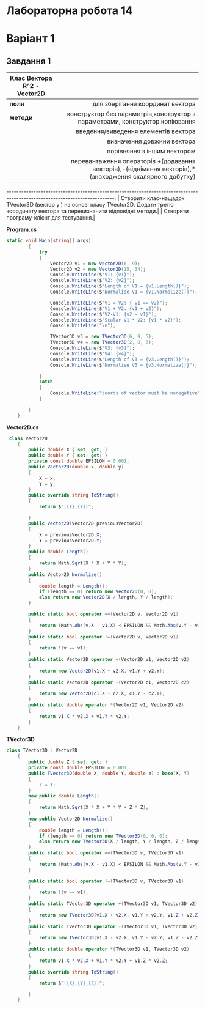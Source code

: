 # Лабораторна робота 14
 # Варіант 1
 ## Завдання 1
 
| **Клас** Вектора R^2 - Vector2D                       ||    
| ----------------|--------------------------:                                                                             |
|   **поля**      |для зберігання координат вектора                                                                        |
|   **методи**    |конструктор без параметрів,конструктор з параметрами,   конструктор копіювання                          |
|                 |введення/виведення елементів вектора                                                                    |
|                 |визначення довжини вектора                                                                              |
|                 |порівняння з іншим вектором                                                                             |
|                 |перевантаження операторів +(додавання векторів),-(віднімання векторів),*(знаходження скалярного добутку)|
--------------------------------------------------------------------------------------------------------------------------:
| Створити клас-нащадок TVector3D (вектор у  ) на основі класу TVector2D. Додати третю координату вектора та перевизначити відповідні методи.|
| Створити програму-клієнт для тестування.|

__Program.cs__
```cs 
static void Main(string[] args)
        {
            try
            {
                Vector2D v1 = new Vector2D(6, 9);
                Vector2D v2 = new Vector2D(15, 34);
                Console.WriteLine($"V1: {v1}");
                Console.WriteLine($"V2: {v2}");
                Console.WriteLine($"Length of V1 = {v1.Length()}");
                Console.WriteLine($"Normalise V1 = {v1.Normalize()}");

                Console.WriteLine($"V1 = V2: { v1 == v2}");
                Console.WriteLine($"V1 + V2: {v1 + v2}");
                Console.WriteLine($"V2-V1: {v2 - v1}");
                Console.WriteLine($"Scalar V1 * V2: {v1 * v2}");
                Console.WriteLine("\n");

                TVector3D v3 = new TVector3D(6, 9, 5);
                TVector3D v4 = new TVector3D(2, 8, 3);
                Console.WriteLine($"V3: {v3}");
                Console.WriteLine($"V4: {v4}");
                Console.WriteLine($"Length of V3 = {v3.Length()}");
                Console.WriteLine($"Normalise V3 = {v3.Normalize()}");

            }
            catch
            {
                Console.WriteLine("coords of vector must be nonegative");
            }

        }
    }
```
__Vector2D.cs__
```cs
 class Vector2D
    {
        public double X { set; get; }
        public double Y { set; get; }
        private const double EPSILON = 0.001;
        public Vector2D(double x, double y)
        {
            X = x;
            Y = y;
        }
        public override string ToString()
        {
            return $"({X},{Y})";

        }
        public Vector2D(Vector2D previousVector2D)
        {
            X = previousVector2D.X;
            Y = previousVector2D.Y;
        }
        public double Length()
        {
            return Math.Sqrt(X * X + Y * Y);
        }
        public Vector2D Normalize()
        {
            double length = Length();
            if (length == 0) return new Vector2D(0, 0);
            else return new Vector2D(X / length, Y / length);
        }

        public static bool operator ==(Vector2D v, Vector2D v1)
        {
            return (Math.Abs(v.X - v1.X) < EPSILON && Math.Abs(v.Y - v1.Y) < EPSILON);
        }
        public static bool operator !=(Vector2D v, Vector2D v1)
        {
            return !(v == v1);
        }
        public static Vector2D operator +(Vector2D v1, Vector2D v2)
        {
            return new Vector2D(v1.X + v2.X, v1.Y + v2.Y);
        }
        public static Vector2D operator -(Vector2D c1, Vector2D c2)
        {
            return new Vector2D(c1.X - c2.X, c1.Y - c2.Y);
        }
        public static double operator *(Vector2D v1, Vector2D v2)
        {
            return v1.X * v2.X + v1.Y * v2.Y;
        }
    }
```
__TVector3D__
```cs
class TVector3D : Vector2D
    {
        public double Z { set; get; }
        private const double EPSILON = 0.001;
        public TVector3D(double X, double Y, double z) : base(X, Y)
        {
            Z = z;
        }
        new public double Length()
        {
            return Math.Sqrt(X * X + Y * Y + Z * Z);
        }
        new public Vector2D Normalize()
        {
            double length = Length();
            if (length == 0) return new TVector3D(0, 0, 0);
            else return new TVector3D(X / length, Y / length, Z / length);
        }
        public static bool operator ==(TVector3D v, TVector3D v1)
        {
            return (Math.Abs(v.X - v1.X) < EPSILON && Math.Abs(v.Y - v1.Y) < EPSILON && Math.Abs(v.Z - v1.Z) < EPSILON);
        }

        public static bool operator !=(TVector3D v, TVector3D v1)
        {
            return !(v == v1);
        }
        public static TVector3D operator +(TVector3D v1, TVector3D v2)
        {
            return new TVector3D(v1.X + v2.X, v1.Y + v2.Y, v1.Z + v2.Z);
        }
        public static TVector3D operator -(TVector3D v1, TVector3D v2)
        {
            return new TVector3D(v1.X - v2.X, v1.Y - v2.Y, v1.Z - v2.Z);
        }
        public static double operator *(TVector3D v1, TVector3D v2)
        {
            return v1.X * v2.X + v1.Y * v2.Y + v1.Z * v2.Z;
        }
        public override string ToString()
        {
            return $"({X},{Y},{Z})";

        }
    }
```